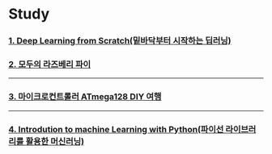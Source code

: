 # Study


### [1. Deep Learning from Scratch(밑바닥부터 시작하는 딥러닝)](https://github.com/BOSOEK/Study/tree/main/Book/Deep_Learning_from_Scratch)    
### [2. 모두의 라즈베리 파이]()

***
### [3. 마이크로컨트롤러 ATmega128 DIY 여행](https://github.com/BOSOEK/Study/tree/main/Book/ATmega128_DIY_travel)

***
### [4. Introdution to machine Learning with Python(파이선 라이브러리를 활용한 머신러닝)](https://github.com/BOSOEK/Study/tree/main/Book/Introduction_to_Machine_learnin_with_python)
